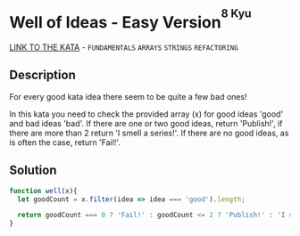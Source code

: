 # Well of Ideas - Easy Version<sup><sup>8 Kyu</sup></sup>
[LINK TO THE KATA](https://www.codewars.com/kata/57f222ce69e09c3630000212) - `FUNDAMENTALS` `ARRAYS` `STRINGS` `REFACTORING`

## Description
For every good kata idea there seem to be quite a few bad ones!

In this kata you need to check the provided array (x) for good ideas 'good' and bad ideas 'bad'. If there are one or two good ideas, return 'Publish!', if there are more than 2 return 'I smell a series!'. If there are no good ideas, as is often the case, return 'Fail!'.

## Solution
```javascript
function well(x){
  let goodCount = x.filter(idea => idea === 'good').length;

  return goodCount === 0 ? 'Fail!' : goodCount <= 2 ? 'Publish!' : 'I smell a series!';
}
```